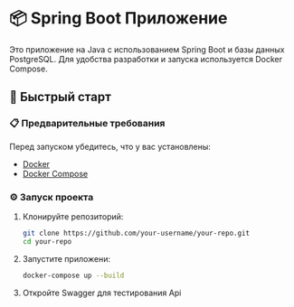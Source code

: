 # 📦 Spring Boot Приложение

Это приложение на Java с использованием Spring Boot и базы данных PostgreSQL. Для удобства разработки и запуска используется Docker Compose.

## 🚀 Быстрый старт

### 📋 Предварительные требования

Перед запуском убедитесь, что у вас установлены:

- [Docker](https://www.docker.com/)
- [Docker Compose](https://docs.docker.com/compose/)

### ⚙️ Запуск проекта

1. Клонируйте репозиторий:

   ```bash
   git clone https://github.com/your-username/your-repo.git
   cd your-repo
2. Запустите приложени:
   ```bash
   docker-compose up --build
3. Откройте Swagger для тестирования Api
   
